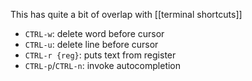 This has quite a bit of overlap with [[terminal shortcuts]]

- `CTRL-w`: delete word before cursor
- `CTRL-u`: delete line before cursor
- `CTRL-r {reg}`: puts text from register
- `CTRL-p`/`CTRL-n`: invoke autocompletion